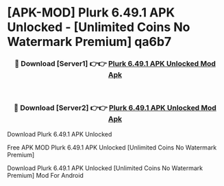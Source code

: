 # [APK-MOD] Plurk 6.49.1 APK Unlocked - [Unlimited Coins No Watermark Premium] qa6b7



<div align="center">
<h3>🔴 Download [Server1] 👉👉 <a href="https://momento.my/?title=Plurk_6.49.1_APK_Unlocked">Plurk 6.49.1 APK Unlocked Mod Apk</a></h3><br>

<h3>🔴 Download [Server2] 👉👉 <a href="https://momento.my/?title=Plurk_6.49.1_APK_Unlocked">Plurk 6.49.1 APK Unlocked Mod Apk</a></h3>
</div>



Download Plurk 6.49.1 APK Unlocked 

Free APK MOD Plurk 6.49.1 APK Unlocked [Unlimited Coins No Watermark Premium]

Download Plurk 6.49.1 APK Unlocked [Unlimited Coins No Watermark Premium] Mod For Android
